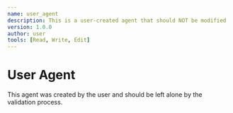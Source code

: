 ```yaml
---
name: user_agent
description: This is a user-created agent that should NOT be modified
version: 1.0.0
author: user
tools: [Read, Write, Edit]
---
```


# User Agent
This agent was created by the user and should be left alone by the validation process.